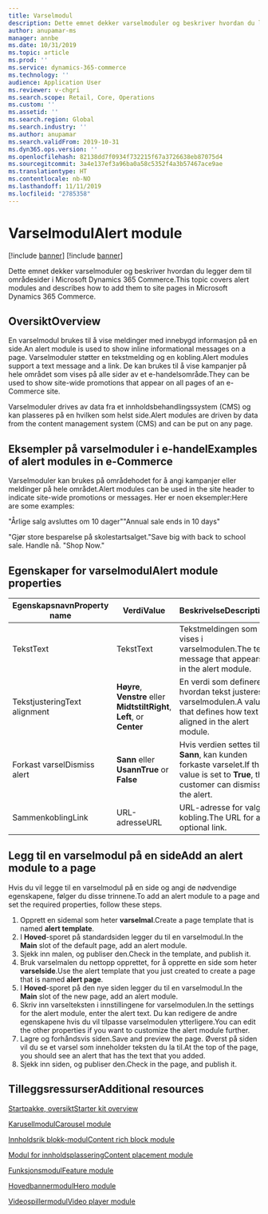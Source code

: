 ```yaml
---
title: Varselmodul
description: Dette emnet dekker varselmoduler og beskriver hvordan du legger dem til områdesider i Microsoft Dynamics 365 Commerce.
author: anupamar-ms
manager: annbe
ms.date: 10/31/2019
ms.topic: article
ms.prod: ''
ms.service: dynamics-365-commerce
ms.technology: ''
audience: Application User
ms.reviewer: v-chgri
ms.search.scope: Retail, Core, Operations
ms.custom: ''
ms.assetid: ''
ms.search.region: Global
ms.search.industry: ''
ms.author: anupamar
ms.search.validFrom: 2019-10-31
ms.dyn365.ops.version: ''
ms.openlocfilehash: 82138dd7f0934f732215f67a3726638eb87075d4
ms.sourcegitcommit: 3a4e137ef3a96ba0a58c5352f4a3b57467ace9ae
ms.translationtype: HT
ms.contentlocale: nb-NO
ms.lasthandoff: 11/11/2019
ms.locfileid: "2785358"
---
```

# <a name="alert-module"></a><span data-ttu-id="08f93-103">Varselmodul</span><span class="sxs-lookup"><span data-stu-id="08f93-103">Alert module</span></span>

[!include [banner](includes/preview-banner.md)]
[!include [banner](includes/banner.md)]

<span data-ttu-id="08f93-104">Dette emnet dekker varselmoduler og beskriver hvordan du legger dem til områdesider i Microsoft Dynamics 365 Commerce.</span><span class="sxs-lookup"><span data-stu-id="08f93-104">This topic covers alert modules and describes how to add them to site pages in Microsoft Dynamics 365 Commerce.</span></span>

## <a name="overview"></a><span data-ttu-id="08f93-105">Oversikt</span><span class="sxs-lookup"><span data-stu-id="08f93-105">Overview</span></span>

<span data-ttu-id="08f93-106">En varselmodul brukes til å vise meldinger med innebygd informasjon på en side.</span><span class="sxs-lookup"><span data-stu-id="08f93-106">An alert module is used to show inline informational messages on a page.</span></span> <span data-ttu-id="08f93-107">Varselmoduler støtter en tekstmelding og en kobling.</span><span class="sxs-lookup"><span data-stu-id="08f93-107">Alert modules support a text message and a link.</span></span> <span data-ttu-id="08f93-108">De kan brukes til å vise kampanjer på hele området som vises på alle sider av et e-handelsområde.</span><span class="sxs-lookup"><span data-stu-id="08f93-108">They can be used to show site-wide promotions that appear on all pages of an e-Commerce site.</span></span> 

<span data-ttu-id="08f93-109">Varselmoduler drives av data fra et innholdsbehandlingssystem (CMS) og kan plasseres på en hvilken som helst side.</span><span class="sxs-lookup"><span data-stu-id="08f93-109">Alert modules are driven by data from the content management system (CMS) and can be put on any page.</span></span>

## <a name="examples-of-alert-modules-in-e-commerce"></a><span data-ttu-id="08f93-110">Eksempler på varselmoduler i e-handel</span><span class="sxs-lookup"><span data-stu-id="08f93-110">Examples of alert modules in e-Commerce</span></span>

<span data-ttu-id="08f93-111">Varselmoduler kan brukes på områdehodet for å angi kampanjer eller meldinger på hele området.</span><span class="sxs-lookup"><span data-stu-id="08f93-111">Alert modules can be used in the site header to indicate site-wide promotions or messages.</span></span> <span data-ttu-id="08f93-112">Her er noen eksempler:</span><span class="sxs-lookup"><span data-stu-id="08f93-112">Here are some examples:</span></span>

<span data-ttu-id="08f93-113">"Årlige salg avsluttes om 10 dager"</span><span class="sxs-lookup"><span data-stu-id="08f93-113">"Annual sale ends in 10 days"</span></span>

<span data-ttu-id="08f93-114">"Gjør store besparelse på skolestartsalget.</span><span class="sxs-lookup"><span data-stu-id="08f93-114">"Save big with back to school sale.</span></span> <span data-ttu-id="08f93-115">Handle nå. "</span><span class="sxs-lookup"><span data-stu-id="08f93-115">Shop Now."</span></span>

## <a name="alert-module-properties"></a><span data-ttu-id="08f93-116">Egenskaper for varselmodul</span><span class="sxs-lookup"><span data-stu-id="08f93-116">Alert module properties</span></span>

| <span data-ttu-id="08f93-117">Egenskapsnavn</span><span class="sxs-lookup"><span data-stu-id="08f93-117">Property name</span></span>  | <span data-ttu-id="08f93-118">Verdi</span><span class="sxs-lookup"><span data-stu-id="08f93-118">Value</span></span>                              | <span data-ttu-id="08f93-119">Beskrivelse</span><span class="sxs-lookup"><span data-stu-id="08f93-119">Description</span></span> |
|----------------|------------------------------------|-------------|
| <span data-ttu-id="08f93-120">Tekst</span><span class="sxs-lookup"><span data-stu-id="08f93-120">Text</span></span>           | <span data-ttu-id="08f93-121">Tekst</span><span class="sxs-lookup"><span data-stu-id="08f93-121">Text</span></span>                               | <span data-ttu-id="08f93-122">Tekstmeldingen som vises i varselmodulen.</span><span class="sxs-lookup"><span data-stu-id="08f93-122">The text message that appears in the alert module.</span></span> |
| <span data-ttu-id="08f93-123">Tekstjustering</span><span class="sxs-lookup"><span data-stu-id="08f93-123">Text alignment</span></span> | <span data-ttu-id="08f93-124">**Høyre**, **Venstre** eller **Midtstilt**</span><span class="sxs-lookup"><span data-stu-id="08f93-124">**Right**, **Left**, or **Center**</span></span> | <span data-ttu-id="08f93-125">En verdi som definerer hvordan tekst justeres i varselmodulen.</span><span class="sxs-lookup"><span data-stu-id="08f93-125">A value that defines how text is aligned in the alert module.</span></span> |
| <span data-ttu-id="08f93-126">Forkast varsel</span><span class="sxs-lookup"><span data-stu-id="08f93-126">Dismiss alert</span></span>  | <span data-ttu-id="08f93-127">**Sann** eller **Usann**</span><span class="sxs-lookup"><span data-stu-id="08f93-127">**True** or **False**</span></span>              | <span data-ttu-id="08f93-128">Hvis verdien settes til **Sann**, kan kunden forkaste varselet.</span><span class="sxs-lookup"><span data-stu-id="08f93-128">If the value is set to **True**, the customer can dismiss the alert.</span></span> |
| <span data-ttu-id="08f93-129">Sammenkobling</span><span class="sxs-lookup"><span data-stu-id="08f93-129">Link</span></span>           | <span data-ttu-id="08f93-130">URL-adresse</span><span class="sxs-lookup"><span data-stu-id="08f93-130">URL</span></span>                                | <span data-ttu-id="08f93-131">URL-adresse for valgfri kobling.</span><span class="sxs-lookup"><span data-stu-id="08f93-131">The URL for an optional link.</span></span> |

## <a name="add-an-alert-module-to-a-page"></a><span data-ttu-id="08f93-132">Legg til en varselmodul på en side</span><span class="sxs-lookup"><span data-stu-id="08f93-132">Add an alert module to a page</span></span> 

<span data-ttu-id="08f93-133">Hvis du vil legge til en varselmodul på en side og angi de nødvendige egenskapene, følger du disse trinnene.</span><span class="sxs-lookup"><span data-stu-id="08f93-133">To add an alert module to a page and set the required properties, follow these steps.</span></span>

1. <span data-ttu-id="08f93-134">Opprett en sidemal som heter **varselmal**.</span><span class="sxs-lookup"><span data-stu-id="08f93-134">Create a page template that is named **alert template**.</span></span>
1. <span data-ttu-id="08f93-135">I **Hoved**-sporet på standardsiden legger du til en varselmodul.</span><span class="sxs-lookup"><span data-stu-id="08f93-135">In the **Main** slot of the default page, add an alert module.</span></span>
1. <span data-ttu-id="08f93-136">Sjekk inn malen, og publiser den.</span><span class="sxs-lookup"><span data-stu-id="08f93-136">Check in the template, and publish it.</span></span> 
1. <span data-ttu-id="08f93-137">Bruk varselmalen du nettopp opprettet, for å opprette en side som heter **varselside**.</span><span class="sxs-lookup"><span data-stu-id="08f93-137">Use the alert template that you just created to create a page that is named **alert page**.</span></span> 
1. <span data-ttu-id="08f93-138">I **Hoved**-sporet på den nye siden legger du til en varselmodul.</span><span class="sxs-lookup"><span data-stu-id="08f93-138">In the **Main** slot of the new page, add an alert module.</span></span>
1. <span data-ttu-id="08f93-139">Skriv inn varselteksten i innstillingene for varselmodulen.</span><span class="sxs-lookup"><span data-stu-id="08f93-139">In the settings for the alert module, enter the alert text.</span></span> <span data-ttu-id="08f93-140">Du kan redigere de andre egenskapene hvis du vil tilpasse varselmodulen ytterligere.</span><span class="sxs-lookup"><span data-stu-id="08f93-140">You can edit the other properties if you want to customize the alert module further.</span></span>
1. <span data-ttu-id="08f93-141">Lagre og forhåndsvis siden.</span><span class="sxs-lookup"><span data-stu-id="08f93-141">Save and preview the page.</span></span> <span data-ttu-id="08f93-142">Øverst på siden vil du se et varsel som inneholder teksten du la til.</span><span class="sxs-lookup"><span data-stu-id="08f93-142">At the top of the page, you should see an alert that has the text that you added.</span></span>
1. <span data-ttu-id="08f93-143">Sjekk inn siden, og publiser den.</span><span class="sxs-lookup"><span data-stu-id="08f93-143">Check in the page, and publish it.</span></span> 

## <a name="additional-resources"></a><span data-ttu-id="08f93-144">Tilleggsressurser</span><span class="sxs-lookup"><span data-stu-id="08f93-144">Additional resources</span></span>

[<span data-ttu-id="08f93-145">Startpakke, oversikt</span><span class="sxs-lookup"><span data-stu-id="08f93-145">Starter kit overview</span></span>](starter-kit-overview.md)

[<span data-ttu-id="08f93-146">Karusellmodul</span><span class="sxs-lookup"><span data-stu-id="08f93-146">Carousel module</span></span>](add-carousel.md)

[<span data-ttu-id="08f93-147">Innholdsrik blokk-modul</span><span class="sxs-lookup"><span data-stu-id="08f93-147">Content rich block module</span></span>](add-content-rich-block.md)

[<span data-ttu-id="08f93-148">Modul for innholdsplassering</span><span class="sxs-lookup"><span data-stu-id="08f93-148">Content placement module</span></span>](add-content-placement-modules.md)

[<span data-ttu-id="08f93-149">Funksjonsmodul</span><span class="sxs-lookup"><span data-stu-id="08f93-149">Feature module</span></span>](add-feature-module.md)

[<span data-ttu-id="08f93-150">Hovedbannermodul</span><span class="sxs-lookup"><span data-stu-id="08f93-150">Hero module</span></span>](add-hero-module.md)

[<span data-ttu-id="08f93-151">Videospillermodul</span><span class="sxs-lookup"><span data-stu-id="08f93-151">Video player module</span></span>](add-video-player.md)
